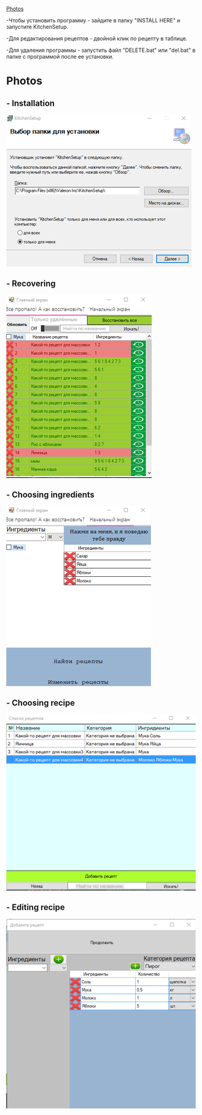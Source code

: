 [Photos](#photos)

-Чтобы установить программу - зайдите в папку "INSTALL HERE" и запустите KitchenSetup.

-Для редактирования рецептов - двойной клик по рецепту в таблице.

-Для удаления программы - запустить файл "DELETE.bat" или "del.bat" в папке с программой после ее установки.

# Photos
## - Installation

![Installation](https://github.com/C-Coretex/Kitchen/blob/Serialization/KitchenSetup/5.png)

## - Recovering

![Recovering](https://github.com/C-Coretex/Kitchen/blob/Serialization/KitchenSetup/4.png)

## - Choosing ingredients

![Choose ingredients](https://github.com/C-Coretex/Kitchen/blob/Serialization/KitchenSetup/3.png)

## - Choosing recipe

![Choose recipe](https://github.com/C-Coretex/Kitchen/blob/Serialization/KitchenSetup/2.png)

## - Editing recipe

![Edit recipe](https://github.com/C-Coretex/Kitchen/blob/Serialization/KitchenSetup/1.png)
